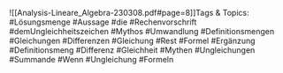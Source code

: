 
![[Analysis-Lineare_Algebra-230308.pdf#page=8]]Tags & Topics:
   #Lösungsmenge
   #Aussage
   #die
   #Rechenvorschrift
   #demUngleichheitszeichen
   #Mythos
   #Umwandlung
   #Definitionsmengen
   #Gleichungen
   #Differenzen
   #Gleichung
   #Rest
   #Formel
   #Ergänzung
   #Definitionsmeng
   #Differenz
   #Gleichheit
   #Mythen
   #Ungleichungen
   #Summande
   #Wenn
   #Ungleichung
   #Formeln